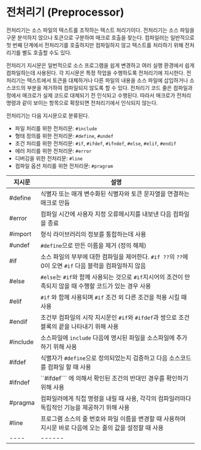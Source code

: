 # 전처리기 (Preprocessor)

전처리기는 소스 파일의 텍스트를 조작하는 텍스트 처리기이다. 
전처리기는 소스 파일을 구문 분석하지 않으나 토큰으로 구분하여 매크로 호출을 찾는다. 컴파일러는 일반적으로 
첫 번째 단계에서 전처리기를 호출하지만 컴파일하지 않고 텍스트를 처리하기 위해 전처리기를 별도 호출할 수도 있다.

전처리기 지시문은 일번적으로 소스 프로그램을 쉽게 변경하고 여러 실행 환경에서 쉽게 컴파일하는데 사용된다. 각 지시문은 
특정 작업을 수행하도록 전처리기에 지시한다. 전처리기는 텍스트에서 토큰을 대체하거나 다른 파일의 내용을 소스 파일에 삽입하거나
소스코드의 부분을 제거하여 컴파일되지 않도록 할 수 있다. 전처리기 코드 줄은 컴파일과정에서 매크로가 실제 코드로 대체되기 전
인식되고 수행된다. 따라서 매크로가 전처리 명령과 같이 보이는 항목으로 확장되면 전처리기에서 인식되지 않는다. 

전처리기는 다음 지시문으로 분류된다.

* 파일 처리를 위한 전처리문: ``#include``
* 형태 정의를 위한 전처리문: ``#define``, ``#undef``
* 조건 처리를 위한 전처리문: ``#if``, ``#ifdef``, ``#ifndef``, ``#else``, ``#elif``, ``#endif``
* 에러 처리를 위한 전처리문: ``#error``
* 디버깅을 위한 전처리문: ``#line``
* 컴파일 옵션 처리를 위한 전처리문: ``#pragram``


| 지시문 | 설명 |
|-----|-----|
| #define   | 식별자 또는 매개 변수화된 식별자와 토큰 문자열을 연결하는 매크로 만듬|
| #error    | 컴파일 시간에 사용자 지정 오류메시지를 내보낸 다음 컴파일을 종료|
| #import   | 형식 라이브러리의 정보를 통합하는데 사용|
| #undef    | ``#define``으로 만든 이름을 제거 (정의 해제)| 
| #if       | 소스 파일의 부부에 대한 컴파일을 제어한다. ``#if ??``의 ``??``에 0이 오면 ``#if`` 다음 블럭을 컴파일하지 않음|
| #else     | ``#else``는 ``#if``와 함께 사용되는 것으로 ``#if``지시어의 조건이 만족되지 않을 때 수행할 코드가 있는 경우 사용|
| #elif     | ``#if`` 와 함께 사용되며 ``#if`` 조건 외 다른 조건을 적용 시킬 때 사용|
| #endif    | 조건부 컴파일의 시작 지시문인 ``#if``와 ``#ifdef``과 쌍으로 조건 블록의 끝을 나타내기 위해 사용|
| #include  | 소스파일에 ``include`` 다음에 명시된 파일을 소스파일에 추가하기 위해 사용|
| #ifdef    | 식별자가 ``#define``으로 정의되었는지 검증하고 다음 소스코드를 컴파일 할 때 사용|
| #ifndef   | ``#ifdef``` 에 의해서 확인된 조건의 반대인 경우를 확인하기 위해 사용|
| #pragma   | 컴파일러에게 직접 명령을 내릴 때 사용, 각각의 컴파일러마다 독립적인 기능을 제공하기 위해 사용|
| #line     | 프로그램 소스의 줄 번호와 파일 이름을 변경할 때 사용하며 지시문 바로 다음에 오는 줄의 값을 설정할 때 사용|
|----| ------|
